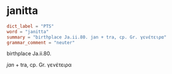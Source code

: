 # janitta

``` toml
dict_label = "PTS"
word = "janitta"
summary = "birthplace Ja.ii.80. jan + tra, cp. Gr. γενέτειρα"
grammar_comment = "neuter"
```

birthplace Ja.ii.80.

*jan* \+ tra, cp. Gr. γενέτειρα

